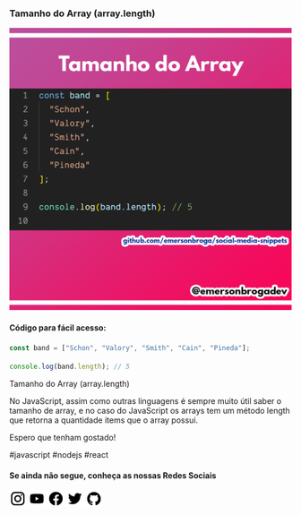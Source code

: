 ### Tamanho do Array (array.length)

![Tamanho do Array (array.length)](https://github.com/emersonbroga/social-media-snippets/blob/master/content/2020-01-26/1080x1080-array-length.png)

#### Código para fácil acesso:

```js
const band = ["Schon", "Valory", "Smith", "Cain", "Pineda"];

console.log(band.length); // 5
```

Tamanho do Array (array.length)

No JavaScript, assim como outras linguagens é sempre muito útil saber o tamanho de array, e no caso do JavaScript os arrays tem um método length que retorna a quantidade items que o array possui.

Espero que tenham gostado!

\#javascript \#nodejs \#react

#### Se ainda não segue, conheça as nossas Redes Sociais

[![instagram.com/emersonbrogadev](https://github.com/emersonbroga/social-media-snippets/blob/master/static/instagram.png?raw=true)](https://www.instagram.com/emersonbrogadev/)
[![youtube.com/c/emersonbrogadev](https://github.com/emersonbroga/social-media-snippets/blob/master/static/youtube.png?raw=true)](https://www.youtube.com/c/emersonbroga/)
[![facebook.com/emersonbrogadev](https://github.com/emersonbroga/social-media-snippets/blob/master/static/facebook.png?raw=true)](https://www.facebook.com/emersonbrogadev/)
[![twitter.com/emersonbrogadev](https://github.com/emersonbroga/social-media-snippets/blob/master/static/twitter.png?raw=true)](https://www.twitter.com/emersonbrogadev/)
[![github.com/emersonbroga](https://github.com/emersonbroga/social-media-snippets/blob/master/static/github.png?raw=true)](https://www.github.com/emersonbroga/)
